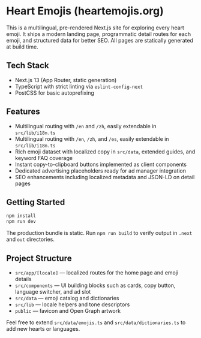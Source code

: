 # Heart Emojis (heartemojis.org)

This is a multilingual, pre-rendered Next.js site for exploring every heart emoji. It ships a modern landing page, programmatic detail routes for each emoji, and structured data for better SEO. All pages are statically generated at build time.

## Tech Stack

- Next.js 13 (App Router, static generation)
- TypeScript with strict linting via `eslint-config-next`
- PostCSS for basic autoprefixing

## Features

- Multilingual routing with `/en` and `/zh`, easily extendable in `src/lib/i18n.ts`
- Multilingual routing with `/en`, `/zh`, and `/es`, easily extendable in `src/lib/i18n.ts`
- Rich emoji dataset with localized copy in `src/data`, extended guides, and keyword FAQ coverage
- Instant copy-to-clipboard buttons implemented as client components
- Dedicated advertising placeholders ready for ad manager integration
- SEO enhancements including localized metadata and JSON-LD on detail pages

## Getting Started

```bash
npm install
npm run dev
```

The production bundle is static. Run `npm run build` to verify output in `.next` and `out` directories.

## Project Structure

- `src/app/[locale]` — localized routes for the home page and emoji details
- `src/components` — UI building blocks such as cards, copy button, language switcher, and ad slot
- `src/data` — emoji catalog and dictionaries
- `src/lib` — locale helpers and tone descriptors
- `public` — favicon and Open Graph artwork

Feel free to extend `src/data/emojis.ts` and `src/data/dictionaries.ts` to add new hearts or languages.
